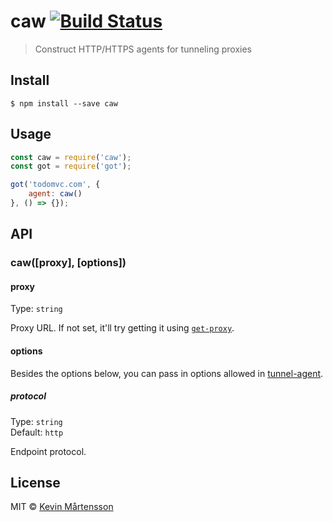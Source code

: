 # caw [![Build Status](https://travis-ci.org/kevva/caw.svg?branch=master)](https://travis-ci.org/kevva/caw)

> Construct HTTP/HTTPS agents for tunneling proxies


## Install

```
$ npm install --save caw
```


## Usage

```js
const caw = require('caw');
const got = require('got');

got('todomvc.com', {
	agent: caw()
}, () => {});
```


## API

### caw([proxy], [options])

#### proxy

Type: `string`

Proxy URL. If not set, it'll try getting it using [`get-proxy`](https://github.com/kevva/get-proxy).

#### options

Besides the options below, you can pass in options allowed in [tunnel-agent](https://github.com/koichik/node-tunnel).

##### protocol

Type: `string`<br>
Default: `http`

Endpoint protocol.


## License

MIT © [Kevin Mårtensson](http://github.com/kevva)
